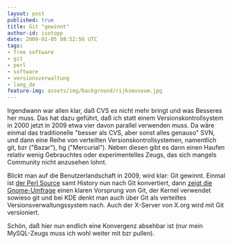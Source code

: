 ```yaml
---
layout: post
published: true
title: Git "gewinnt"
author-id: isotopp
date: 2009-01-05 08:52:56 UTC
tags:
- free software
- git
- perl
- software
- versionsverwaltung
- lang_de
feature-img: assets/img/background/rijksmuseum.jpg
---
```


Irgendwann war allen klar, daß CVS es nicht mehr bringt und was Besseres her muss. 
Das hat dazu geführt, daß ich statt einem Versionskontrollsystem in 2000 jetzt in 2009 etwa vier davon parallel verwenden muss.
Da wäre einmal das traditionelle "besser als CVS, aber sonst alles genauso" SVN, und dann eine Reihe von verteilten Versionskontrollsystemen, namentlich git, bzr ("Bazar"), hg ("Mercurial").
Neben diesen gibt es dann einen Haufen relativ wenig Gebrauchtes oder experimentelles Zeugs, das sich mangels Community nicht anzusehen lohnt.

Blickt man auf die Benutzerlandschaft in 2009, wird klar: Git gewinnt. 
Einmal ist 
[der Perl Source](http://www.perlfoundation.org/perl5/index.cgi?perl_git_repositories) 
samt History nun nach Git konvertiert, dann 
[zeigt die Gnome-Umfrage](http://blogs.gnome.org/newren/2009/01/03/gnome-dvcs-survey-results/) 
einen klaren Vorsprung von Git, der Kernel verwendet sowieso git und bei KDE denkt man auch über Git als verteiltes Versionsverwaltungssystem nach.
Auch der X-Server von X.org wird mit Git versioniert.

Schön, daß hier nun endlich eine Konvergenz absehbar ist (nur mein MySQL-Zeugs muss ich wohl weiter mit bzr pullen).
